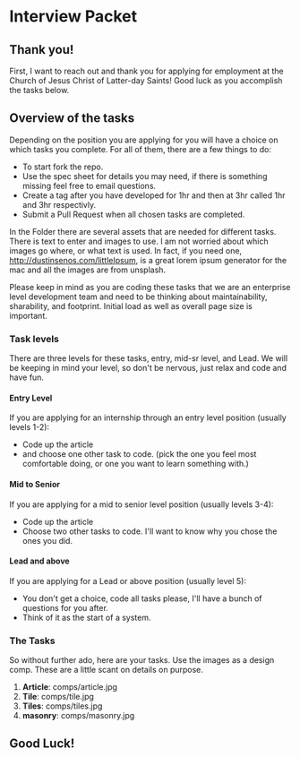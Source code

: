 # Interview Packet

## Thank you!
First, I want to reach out and thank you for applying for employment at the Church of Jesus Christ of Latter-day Saints! Good luck as you accomplish the tasks below.

## Overview of the tasks
Depending on the position you are applying for you will have a choice on which tasks you complete.
For all of them, there are a few things to do:
* To start fork the repo.
* Use the spec sheet for details you may need, if there is something missing feel free to email questions.
* Create a tag after you have developed for 1hr and then at 3hr called 1hr and 3hr respectivly.
* Submit a Pull Request when all chosen tasks are completed.

In the Folder there are several assets that are needed for different tasks. There is text to enter and images to use. I am not worried about which images go where, or what text is used. In fact, if you need one, http://dustinsenos.com/littleIpsum, is a great lorem ipsum generator for the mac and all the images are from unsplash.

Please keep in mind as you are coding these tasks that we are an enterprise level development team and need to be thinking about maintainability, sharability, and footprint. Initial load as well as overall page size is important.

### Task levels
There are three levels for these tasks, entry, mid-sr level, and Lead. We will be keeping in mind your level, so don't be nervous, just relax and code and have fun.

#### Entry Level
If you are applying for an internship through an entry level position (usually levels 1-2):
* Code up the article
* and choose one other task to code. (pick the one you feel most comfortable doing, or one you want to learn something with.)

#### Mid to Senior
If you are applying for a mid to senior level position (usually levels 3-4):
* Code up the article
* Choose two other tasks to code. I'll want to know why you chose the ones you did.

#### Lead and above
If you are applying for a Lead or above position (usually level 5):
* You don't get a choice, code all tasks please, I'll have a bunch of questions for you after.
* Think of it as the start of a system.

### The Tasks
So without further ado, here are your tasks. Use the images as a design comp. These are a little scant on details on purpose.

1. __Article__: comps/article.jpg
1. __Tile__: comps/tile.jpg
1. __Tiles__: comps/tiles.jpg
1. __masonry__: comps/masonry.jpg


## Good Luck!
